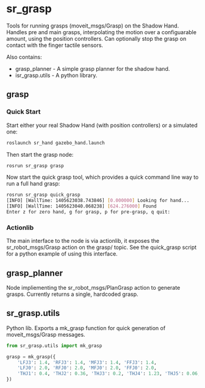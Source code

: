 sr_grasp
========

Tools for running grasps (moveit_msgs/Grasp) on the Shadow Hand. Handles pre and main grasps, interpolating the motion
over a configuarable amount, using the position controllers.
Can optionally stop the grasp on contact with the finger tactile sensors.

Also contains:

* grasp_planner - A simple grasp planner for the shadow hand.
* isr_grasp.utils - A python library.

## grasp

### Quick Start

Start either your real Shadow Hand (with position controllers) or a simulated one:
```sh
roslaunch sr_hand gazebo_hand.launch
```
Then start the grasp node:
```sh
rosrun sr_grasp grasp
```
Now start the quick grasp tool, which provides a quick command line way to run a full hand grasp:
```sh
rosrun sr_grasp quick_grasp 
[INFO] [WallTime: 1405623038.743846] [0.000000] Looking for hand...
[INFO] [WallTime: 1405623040.068238] [624.276000] Found
Enter z for zero hand, g for grasp, p for pre-grasp, q quit:
```

### Actionlib

The main interface to the node is via actionlib, it exposes the sr_robot_msgs/Grasp action on the grasp/ topic. See the
quick_grasp script for a python example of using this interface.


## grasp_planner

Node impliementing the sr_robot_msgs/PlanGrasp action to generate grasps. Currently returns a single, hardcoded grasp.

## sr_grasp.utils

Python lib. Exports a mk_grasp function for quick generation of moveit_msgs/Grasp messages.
```py
from sr_grasp.utils import mk_grasp

grasp = mk_grasp({
    'LFJ3': 1.4, 'RFJ3': 1.4, 'MFJ3': 1.4, 'FFJ3': 1.4,
    'LFJ0': 2.0, 'RFJ0': 2.0, 'MFJ0': 2.0, 'FFJ0': 2.0,
    'THJ1': 0.4, 'THJ2': 0.36, 'THJ3': 0.2, 'THJ4': 1.23, 'THJ5': 0.06, 
})

```
